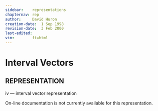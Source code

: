 ```yaml
---
sidebar:	representations
chapternav:	rep
author:		David Huron
creation-date:	1 Sep 1998
revision-date:	3 Feb 2000
last-edited:	
vim:		ft=html
---
```



Interval Vectors
===========================================

## REPRESENTATION ##

<span class="rep">iv</span> &mdash; interval vector representation

On-line documentation is not currently available for this
representation.

